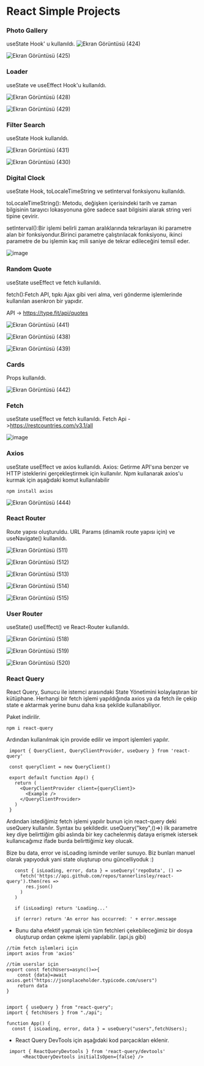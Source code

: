 # React Simple Projects

### Photo Gallery
useState Hook' u kullanıldı.
![Ekran Görüntüsü (424)](https://user-images.githubusercontent.com/74673470/184318519-a46e4240-7f64-45e8-a822-40aecc812a1c.png)

![Ekran Görüntüsü (425)](https://user-images.githubusercontent.com/74673470/184318533-c92a6319-6e04-4f39-a08f-db390db4f233.png)



### Loader
useState ve useEffect Hook'u kullanıldı.

![Ekran Görüntüsü (428)](https://user-images.githubusercontent.com/74673470/184322132-730915c0-bfaf-4a2e-951a-e76c1afc839b.png)

![Ekran Görüntüsü (429)](https://user-images.githubusercontent.com/74673470/184322133-b3270e7f-26df-4ad4-b7ea-19915a57776b.png)



### Filter Search
useState Hook kullanıldı.

![Ekran Görüntüsü (431)](https://user-images.githubusercontent.com/74673470/184377009-f0b4118c-b5aa-420e-ba10-7022cf5ea844.png)

![Ekran Görüntüsü (430)](https://user-images.githubusercontent.com/74673470/184377015-ac12a377-f5a2-4271-bed2-80a680f41213.png)



### Digital Clock
useState Hook, toLocaleTimeString ve setInterval fonksiyonu kullanıldı.

toLocaleTimeString(): Metodu, değişken içerisindeki tarih ve zaman bilgisinin tarayıcı lokasyonuna göre sadece saat bilgisini alarak string veri tipine çevirir.

setInterval():Bir işlemi belirli zaman aralıklarında tekrarlayan iki parametre alan bir fonksiyondur.Birinci parametre çalıştırılacak fonksiyonu, ikinci parametre de bu işlemin kaç mili saniye de tekrar edileceğini temsil eder.

![image](https://user-images.githubusercontent.com/74673470/184623985-39f0de6b-1608-4ede-bf8b-cb7b3db5076f.png)


### Random Quote
useState useEffect ve fetch kullanıldı.

fetch():Fetch API, tıpkı Ajax gibi veri alma, veri gönderme işlemlerinde kullanılan asenkron bir yapıdır.

API -> https://type.fit/api/quotes

![Ekran Görüntüsü (441)](https://user-images.githubusercontent.com/74673470/184708328-44c10847-b3b9-435a-a4f9-c83bfcdc16aa.png)

![Ekran Görüntüsü (438)](https://user-images.githubusercontent.com/74673470/184707874-4a3f3518-05fc-4c9c-a137-6fb318dce2b9.png)

![Ekran Görüntüsü (439)](https://user-images.githubusercontent.com/74673470/184707878-e5c52629-277b-4570-b3a0-3861530d0d2e.png)


### Cards 
Props kullanıldı.

![Ekran Görüntüsü (442)](https://user-images.githubusercontent.com/74673470/184828793-f9789c0d-7f96-456e-b550-c21d5e45920f.png)



### Fetch
useState useEffect ve fetch kullanıldı.
Fetch Api ->https://restcountries.com/v3.1/all

![image](https://user-images.githubusercontent.com/74673470/184853133-bc602da2-30d8-4118-a61f-b08bc999dae2.png)



### Axios
useState useEffect ve axios kullanıldı.
Axios: Getirme API'sına benzer ve HTTP isteklerini gerçekleştirmek için kullanılır.
Npm kullanarak axios'u kurmak için aşağıdaki komut kullanılabilir

```
npm install axios
```
![Ekran Görüntüsü (444)](https://user-images.githubusercontent.com/74673470/184862310-f52afa3b-678b-4892-b3d5-b95d2a8c0d85.png)



### React Router
Route yapısı oluşturuldu. URL Params (dinamik route yapısı için) ve useNavigate() kullanıldı.

![Ekran Görüntüsü (511)](https://user-images.githubusercontent.com/74673470/186387465-8f5a2096-5464-47c8-9b16-2625382e577f.png)

![Ekran Görüntüsü (512)](https://user-images.githubusercontent.com/74673470/186387470-9544ffb5-c6cb-455b-b1f0-4f0dec8b24d9.png)

![Ekran Görüntüsü (513)](https://user-images.githubusercontent.com/74673470/186387588-94536fe2-ee19-447b-8ed2-e1da59302dc2.png)


![Ekran Görüntüsü (514)](https://user-images.githubusercontent.com/74673470/186387474-b801970b-52cc-45c1-a977-de80aa0eb013.png)

![Ekran Görüntüsü (515)](https://user-images.githubusercontent.com/74673470/186387478-c68c8e6b-d148-4a7b-92c2-ffb940278d8f.png)






### User Router
useState() useEffect() ve React-Router kullanıldı.

![Ekran Görüntüsü (518)](https://user-images.githubusercontent.com/74673470/186884909-8f29fb0f-7c6c-4f74-bcef-15d2c276ddc5.png)

![Ekran Görüntüsü (519)](https://user-images.githubusercontent.com/74673470/186884913-8ab20d48-93d1-49f9-bbc7-0cfcfe1915e3.png)

![Ekran Görüntüsü (520)](https://user-images.githubusercontent.com/74673470/186884920-52d4c144-71e3-42c4-b940-4e9983558d4d.png)


### React Query
React Query, Sunucu ile istemci arasındaki State Yönetimini kolaylaştıran bir kütüphane. Herhangi bir fetch işlemi yapıldığında axios ya da fetch ile çekip state e aktarmak yerine bunu daha kısa şekilde kullanabiliyor.


Paket indirilir.
```
npm i react-query
```

Ardından kullanılmak için provide edilir ve import işlemleri yapılır.


```
 import { QueryClient, QueryClientProvider, useQuery } from 'react-query'
 
 const queryClient = new QueryClient()
 
 export default function App() {
   return (
     <QueryClientProvider client={queryClient}>
       <Example />
     </QueryClientProvider>
   )
 }
```


Ardından istediğimiz fetch işlemi yapılır bunun için react-query deki useQuery kullanılır. Syntax bu şekildedir. useQuery("key",()=>)
ilk parametre key diye belirttiğim gibi aslında bir key cachelenmiş dataya erişmek istersek kullanıcağımız ifade burda belirttiğimiz key olucak.

Bize bu data, error ve isLoading isminde veriler sunuyo. Biz bunları manuel olarak yapıyoduk yani state oluşturup onu güncelliyoduk :) 


```
   const { isLoading, error, data } = useQuery('repoData', () =>
     fetch('https://api.github.com/repos/tannerlinsley/react-query').then(res =>
       res.json()
     )
   )
 
   if (isLoading) return 'Loading...'
 
   if (error) return 'An error has occurred: ' + error.message

```

* Bunu daha efektif yapmak için tüm fetchleri çekebileceğimiz bir dosya oluşturup ordan çekme işlemi yapılabilir. (api.js gibi)

```
//tüm fetch işlemleri için
import axios from 'axios'

//tüm userslar için 
export const fetchUsers=async()=>{
    const {data}=await axios.get("https://jsonplaceholder.typicode.com/users")
    return data
}
```



```

import { useQuery } from "react-query";
import { fetchUsers } from "./api";

function App() {
  const { isLoading, error, data } = useQuery("users",fetchUsers);
```


* React Query DevTools için aşağıdaki kod parçacıkları eklenir.

```
 import { ReactQueryDevtools } from 'react-query/devtools'
      <ReactQueryDevtools initialIsOpen={false} />
```
